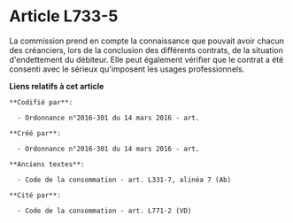 # Article L733-5

La commission prend en compte la connaissance que pouvait avoir chacun des créanciers, lors de la conclusion des différents
contrats, de la situation d'endettement du débiteur. Elle peut également vérifier que le contrat a été consenti avec le
sérieux qu'imposent les usages professionnels.

**Liens relatifs à cet article**

	**Codifié par**:

	  - Ordonnance n°2016-301 du 14 mars 2016 - art.

	**Créé par**:

	  - Ordonnance n°2016-301 du 14 mars 2016 - art.

	**Anciens textes**:

	  - Code de la consommation - art. L331-7, alinéa 7 (Ab)

	**Cité par**:

	  - Code de la consommation - art. L771-2 (VD)
